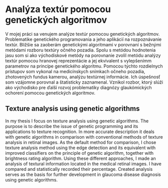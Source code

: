 # Analýza textúr pomocou genetických algoritmov

V mojej práci sa venujem analýze textúr pomocou genetických algoritmov. Problematike genetického programovania a jeho aplikácií na rozpoznávanie textúr. Bližšie sa zaoberám genetickými algoritmami v porovnaní s bežnými metódami rozboru textúry očného pozadia. Spolu s metódou hodnotenia jasu som si ako východiskové metódy na porovnanie zvolil metódu analýzy textúr pomocou hranovej reprezentácie a jej ekvivalent s vylepšenímm parametrov na princípe genetického algoritmu. Pomocou týchto rozdielnych prístupov som vykonal na medicínskych snímkach očneho pozadia, zhotovených fundus kamerou, analýzu textúrnej informácie. Ich úspešnosť som vzájomne porovnal a štatisticky zaznamenal. Vznikol rozbor, ktorý slúži ako východisko pre ďalší rozvoj problematiky diagnózy glaukómických ochorení pomocou genetických algoritmov.

## Texture analysis using genetic algorithms

In my thesis I focus on texture analysis using genetic algorithms. The purpose is to describe the issue of genetic programming and its applications to texture recognition. In more accurate description it deals with genetic algorithms in comparison with conventional methods of texture analysis in retinal images. As the default method for comparison, I chose texture analysis method using the edge detection and its equivalent with improved classifiers on the principle of genetic algorithm, together with brightness rating algorithm. Using these different approaches, I made an analysis of textural information located in the medical retinal images. I have compared and statistically recorded their percentage. Created analysis serves as the basis for further development in glaucoma disease diagnosis using genetic algorithms.
